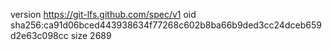 version https://git-lfs.github.com/spec/v1
oid sha256:ca91d06bced443938634f77268c602b8ba66b9ded3cc24dceb659d2e63c098cc
size 2689
